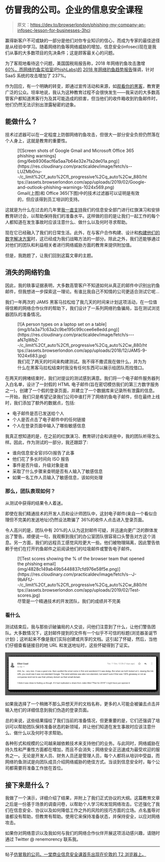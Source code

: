 # 仿冒我的公司。企业的信息安全课程

> 原文：<https://dev.to/browserlondon/phishing-my-company-an-infosec-lesson-for-businesses-3hci>

赢得新客户不可或缺的一部分是他们对你专业知识的信心，而成为专家的最佳途径是从经验中学习。随着网络钓鱼等网络威胁的增加，信息安全(infosec)现在是我们从事的大多数项目的先决条件；这是顾客最关心的问题。

为了客观地看待这个问题，美国国税局报告称，2018 年网络钓鱼攻击激增 [60%，而网络钓鱼实验室(PhishLabs)的](https://www.forbes.com/sites/kellyphillipserb/2018/12/04/irs-warns-on-surge-of-new-email-phishing-scams/#6766b6804b24) [2018 年网络钓鱼趋势报告](https://info.phishlabs.com/hubfs/2018%20PTI%20Report/PhishLabs%20Trend%20Report_2018-digital.pdf)强调，针对 SaaS 系统的攻击增加了 237%。

作为回应，有一个明确的转变，即通过宣传活动和来源，如[观看你的黑客](https://watchyourhack.com/)，教育更广泛的公众。坦率地说，我认为这种教育过程不会很快发生——我采访的大多数高管客户都知道黑客行为及其可能造成的损害，但当他们的收件箱收到钓鱼邮件时，他们仍然无法识别出泄露秘密的迹象。

## 能做什么？

技术过滤器可以在一定程度上防御网络钓鱼攻击，但很大一部分安全负担仍然落在个人身上，这就是教育的重要性。

<figure>[![Screen shots of Google Gmail and Microsoft Office 365 phishing warnings](img/6eb9306acf6a5aa7b64e32e7fa2de01a.png)](https://res.cloudinary.com/practicaldev/image/fetch/s--LUZMb0nu--/c_limit%2Cf_auto%2Cfl_progressive%2Cq_auto%2Cw_880/https://assets.browserlondon.com/app/uploads/2019/02/Google-and-outlook-phishing-warnings-1024x569.png)

<figcaption>Gmail(上图)和 Office 365(下图)中的技术过滤器可以证明是有效的，但应该得到员工培训的支持。</figcaption>

</figure>

这就是为什么在过去的几年里[我一直支持](https://www.browserlondon.com/blog/2018/05/04/protecting-yourself-and-your-data-on-the-web/)我们的信息安全部门进行红旗演习和安排教育研讨会，以帮助保持我们的准备水平。这样做的目的是让我们一起工作的每个人都知道在发生事故时应该注意什么、做什么以及何时寻求帮助。

现在它已经融入了我们的日常生活。此外，在与客户合作构建、设计和[构建他们的数字解决方案](https://www.browserlondon.com/case-study/portal/)时，这已经成为我们战略方法的一部分。除此之外，我们还能够通过对他们的团队和利益相关者进行网络威胁方面的教育来提供附加值。

但是，我跑题了，让我们回到这篇文章的主题。

## 消失的网络钓鱼

因此，我的轶事证据表明，大多数高管客户不知道如何从真正的邮件中识别出钓鱼邮件，但我想进一步探索这一理论。有谁比我自己不知情的公司更适合测试它呢…

我们一年两次的 JAMS 黑客马拉松给了我几天的时间来计划这项活动，在一位值得信赖的网络合作伙伴的帮助下，我们设计了一系列网络钓鱼骗局，旨在测试浏览器团队的准备情况。

<figure>[![A person types on a laptop set on a table](img/b1a3a71c63a2c9be195c99ccee6e8edd.png)](https://res.cloudinary.com/practicaldev/image/fetch/s---aN7qWbZ--/c_limit%2Cf_auto%2Cfl_progressive%2Cq_auto%2Cw_880/https://assets.browserlondon.com/app/uploads/2018/12/JAMS-9-1024x683.jpg) 

<figcaption>我们花了两天的时间来构建测试。我不得不撒谎我在做什么，并为为什么在黑客马拉松结束时我没有任何东西可以展示给团队而找借口。</figcaption>

</figure>

在两天的拥堵结束时，我们对提议的测试感到满意。我们将一个电子邮件服务器列入白名单，设计了一封假的 HTML 电子邮件(旨在密切模仿我们的第三方数字服务之一)，创建了一个假的登录页面，并建立了一个数据库来记录所有泄露的信息。一开始，我们只是希望记录我们公司中谁打开了网络钓鱼电子邮件，但在最终上线时，我们添加了额外的数据点，包括:

*   电子邮件是否已发送给个人
*   个人是否点击了电子邮件中的任何链接
*   个人在登录页面中输入了哪些敏感信息

我真正想知道的是，在之前的红旗演习、教育研讨会和讲座中，我的团队听得怎么样。因此，作为测试的一部分，我还跟踪了:

*   谁向信息安全官(ISO)报告了此事
*   他们花了多长时间向 ISO 报告
*   事件是否升级，升级对象是谁
*   采取了什么步骤来查明是否有人输入了敏感信息
*   如果一名工作人员输入了敏感信息，该如何处理

### 那么，团队表现如何？

从测试中获得的结果令人着迷。

即使在我们精通技术的开发人员和设计师团队中，这封电子邮件(来自一个看似合理但不完美的发送地址)仍然设法欺骗了 36%的收件人点击进入登录页面。

令人高兴的是，团队中有 20%的人认为这封邮件可疑，并迅速向更广泛的群体发出了警告。顺便说一句，我观察到我们的办公室团队很容易口头警告对方这个消息。另一方面，我们的远程员工感觉风险更大一些。他们被物理隔离，因此警告依赖于他们在打开钓鱼邮件之前阅读他们的垃圾邮件或警告电子邮件。

<figure>[![Test scores showing the % of the browser team that opened the phishing email](img/4828c149ab49b5448837cfd976e58f5e.png)](https://res.cloudinary.com/practicaldev/image/fetch/s--J-9bAFfJ--/c_limit%2Cf_auto%2Cfl_progressive%2Cq_auto%2Cw_880/https://assets.browserlondon.com/app/uploads/2019/02/Test-scores.jpg) 

<figcaption>尽管是一个精通技术的开发团队，我们的成绩并不完美</figcaption>

</figure>

### 看什么

测试结束后，我与那些识破骗局的人交谈，问他们注意到了什么，让他们警告团队。大多数情况下，这封邮件提到的文件有一个似乎不可信的标题(浏览器圣诞节计划)；这听起来不像是我们实际创建或共享的文档。这引起了怀疑，然后，当他们仔细查看链接目的地 URL 和发送地址时，这些怀疑得到了证实。

[![An email from a browser team member explaining how he caught the phishing email](img/f559cc6b0df4a04902debbb8a15e4a85.png)](https://res.cloudinary.com/practicaldev/image/fetch/s--P2_4wjRy--/c_limit%2Cf_auto%2Cfl_progressive%2Cq_auto%2Cw_880/https://assets.browserlondon.com/app/uploads/2019/02/email.png)

如果我选择了一个稍微不那么异想天开的文档名称，更多的人可能会被骗去点击并输入他们的详细信息到我们伪造的登录页面。

总的来说，这些结果描绘了我们当前的准备情况，但更重要的是，它们还强调了培训可以帮助团队保持准备状态的新领域，并让他们知道在发生事故时应该注意什么、做什么以及何时寻求帮助。

各种形式和规模的公司越来越依赖技术来支持他们的业务。与此同时，网络威胁在持久性和严重性方面都在增加，而且不会消失；网络安全正迅速成为最受欢迎的服务之一。无论是开发人员、财务人员还是管理人员，每个人都将从培训中受益，而网络钓鱼测试是向团队成员介绍网络威胁的绝佳方式。当谈到信息安全时，每个公司都需要将准备工作放在首位。

## 接下来是什么？

我做了一个演示，详细介绍了结果，并附上了我们正式协议的大纲。这篇教育文章之后是一份基于场景的调查问卷，以帮助个人学习和发现网络攻击。它还强化了我们在信息安全、协议以及如何降低工作之外的风险的技巧方面的立场。点名羞辱对谁都没有帮助，但教育有帮助。使用它来保持准备状态，并保持安全，以应对网络攻击。

如果你对网络意识以及我如何与我们的网络合作伙伴开展这项活动感兴趣，请随时通过 Twitter @ renemorency 联系我。

* * *

帖子[仿冒我的公司。一堂商业信息安全课首先出现在伦敦的 T2 浏览器上。](https://www.browserlondon.com/blog/2019/03/05/phishing-company-infosec/)